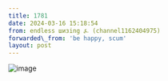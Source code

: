 ```yaml
---
title: 1781
date: 2024-03-16 15:18:54
from: endless шизing ⍼ (channel1162404975)
forwarded\_from: 'be happy, scum'
layout: post
---
```


![image](photos/photo_268@16-03-2024_15-18-54.jpg)


